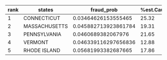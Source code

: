 rank|states|fraud_prob|%est.Caught
---|---|---|---
1|CONNECTICUT|0.03464626153555465|25.32
2|MASSACHUSETTS|0.045882713923861784|19.31
3|PENNSYLVANIA|0.0460689382067976|21.65
4|VERMONT|0.046339116297656836|12.88
5|RHODE ISLAND|0.05681993382687665|17.86
